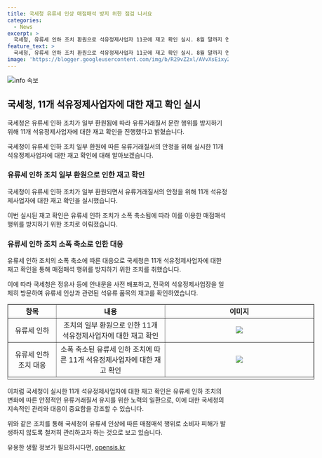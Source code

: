 ```yaml
---
title: 국세청 유류세 인상 매점매석 방지 위한 점검 나서요
categories:
  - News
excerpt: >
  국세청, 유류세 인하 조치 환원으로 석유정제사업자 11곳에 재고 확인 실시. 8월 말까지 연장된 유류세 인하 조치에 따라 유류거래질서 문란 방지 위해 국세청이 석유정제사업자들의 재고를 점검했다. 세율 인하로 매점매석 행위 우려, 국세청이 정유사들에 안내문 배포하고 일제히 방문해 유류 세 관련 품목의 재고를 확인함. 국세청은 소비자 피해 방지를 위해 유류세 인상에 따른 매점매석 행위를 철저히 관리할 것을 강조했다.
feature_text: >
  국세청, 유류세 인하 조치 환원으로 석유정제사업자 11곳에 재고 확인 실시. 8월 말까지 연장된 유류세 인하 조치에 따라 유류거래질서 문란 방지 위해 국세청이 석유정제사업자들의 재고를 점검했다. 세율 인하로 매점매석 행위 우려, 국세청이 정유사들에 안내문 배포하고 일제히 방문해 유류 세 관련 품목의 재고를 확인함. 국세청은 소비자 피해 방지를 위해 유류세 인상에 따른 매점매석 행위를 철저히 관리할 것을 강조했다.
image: 'https://blogger.googleusercontent.com/img/b/R29vZ2xl/AVvXsEixyZcFfHzMRdzZMjFBmAUKJYCLCGyLL1o632UiGVXcaFdKo_bkvkuCioo0uUKlGfBVcT3P84aROyZIXSBEx3Aw5nCQ3pTgDom1WDC4m8eifvWiAmWEEVb4x6G_l8C0QH225ldMjyaFvpxGEBGNO37VmDTDMHGhJPq73UglMfDca1-0aw/s1600/blogspot.png'
---
```


<p><img src="https://blogger.googleusercontent.com/img/b/R29vZ2xl/AVvXsEixyZcFfHzMRdzZMjFBmAUKJYCLCGyLL1o632UiGVXcaFdKo_bkvkuCioo0uUKlGfBVcT3P84aROyZIXSBEx3Aw5nCQ3pTgDom1WDC4m8eifvWiAmWEEVb4x6G_l8C0QH225ldMjyaFvpxGEBGNO37VmDTDMHGhJPq73UglMfDca1-0aw/s1600/blogspot.png" alt="info 속보" /></p>

<h2 data-ke-size="size26">국세청, 11개 석유정제사업자에 대한 재고 확인 실시</h2>

<p data-ke-size="size16">국세청은 유류세 인하 조치가 일부 환원됨에 따라 유류거래질서 문란 행위를 방지하기 위해 11개 석유정제사업자에 대한 재고 확인을 진행했다고 밝혔습니다.</p>

<p>국세청이 유류세 인하 조치 일부 환원에 따른 유류거래질서의 안정을 위해 실시한 11개 석유정제사업자에 대한 재고 확인에 대해 알아보겠습니다.</p>

<h3>유류세 인하 조치 일부 환원으로 인한 재고 확인</h3>

<p data-ke-size="size16">국세청이 유류세 인하 조치가 일부 환원되면서 유류거래질서의 안정을 위해 11개 석유정제사업자에 대한 재고 확인을 실시했습니다.</p>

<p>이번 실시된 재고 확인은 유류세 인하 조치가 소폭 축소됨에 따라 이를 이용한 매점매석 행위를 방지하기 위한 조치로 이뤄졌습니다.</p>

<h3>유류세 인하 조치 소폭 축소로 인한 대응</h3>

<p data-ke-size="size16">유류세 인하 조치의 소폭 축소에 따른 대응으로 국세청은 11개 석유정제사업자에 대한 재고 확인을 통해 매점매석 행위를 방지하기 위한 조치를 취했습니다.</p>

<p>이에 따라 국세청은 정유사 등에 안내문을 사전 배포하고, 전국의 석유정제사업장을 일제히 방문하여 유류세 인상과 관련된 석유류 품목의 재고를 확인하였습니다.</p>

<table style="width: 700px; height: 172px;" border="1">
<tbody>
<tr>
<td style="text-align: center; width: 100px;"><strong>항목</strong></td>
<td style="text-align: center; width: 250px;"><strong>내용</strong></td>
<td style="text-align: center; width: 350px;"><strong>이미지</strong></td>
</tr>
<tr>
<td style="text-align: center; width: 100px;">유류세 인하</td>
<td style="text-align: center; width: 250px;">조치의 일부 환원으로 인한 11개 석유정제사업자에 대한 재고 확인</td>
<td style="text-align: center; width: 350px;"><img src="이미지 링크" /></td>
</tr>
<tr>
<td style="text-align: center; width: 100px;">유류세 인하 조치 대응</td>
<td style="text-align: center; width: 250px;">소폭 축소된 유류세 인하 조치에 따른 11개 석유정제사업자에 대한 재고 확인</td>
<td style="text-align: center; width: 350px;"><img src="이미지 링크" /></td>
</tr>
</tbody>
</table>

<p>이처럼 국세청이 실시한 11개 석유정제사업자에 대한 재고 확인은 유류세 인하 조치의 변화에 따른 안정적인 유류거래질서 유지를 위한 노력의 일환으로, 이에 대한 국세청의 지속적인 관리와 대응이 중요함을 강조할 수 있습니다.</p>

<p>위와 같은 조치를 통해 국세청이 유류세 인상에 따른 매점매석 행위로 소비자 피해가 발생하지 않도록 철저히 관리하고자 하는 것으로 보고 있습니다.</p>
유용한 생활 정보가 필요하시다면, <a href="https://opensis.kr" rel="dofollow">opensis.kr</a>


